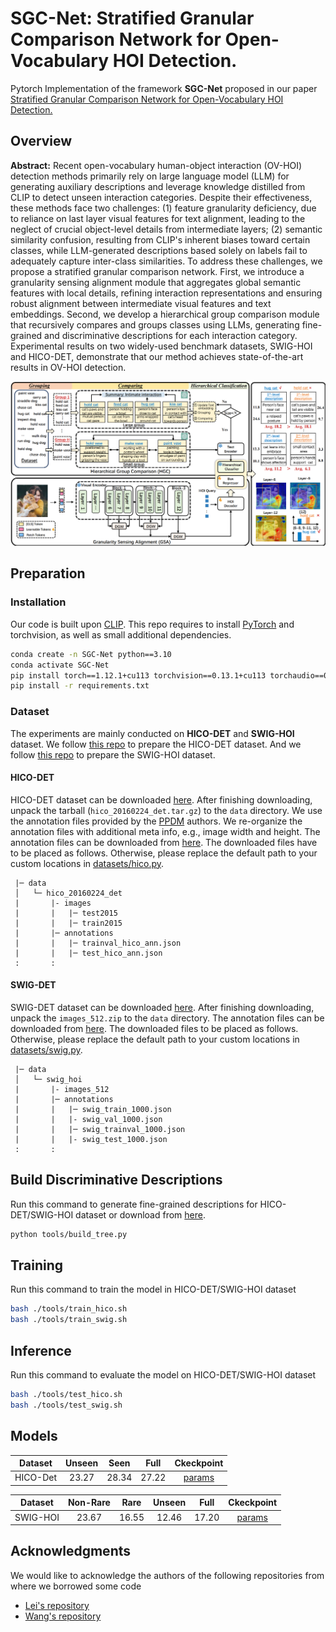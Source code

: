 # SGC-Net: Stratified Granular Comparison Network for Open-Vocabulary HOI Detection.
Pytorch Implementation of the framework **SGC-Net** proposed in our paper [Stratified Granular Comparison Network for Open-Vocabulary HOI Detection.](https://arxiv.org/pdf/2503.00414)

## Overview
**Abstract:** Recent open-vocabulary human-object interaction (OV-HOI) detection methods primarily rely on large language model (LLM) for generating auxiliary descriptions and leverage knowledge distilled from CLIP to detect unseen interaction categories. Despite their effectiveness, these methods face two challenges: (1) feature granularity deficiency, due to reliance on last layer visual features for text alignment, leading to the neglect of crucial object-level details from intermediate layers; (2) semantic similarity confusion, resulting from CLIP's inherent biases toward certain classes, while LLM-generated descriptions based solely on labels fail to adequately capture inter-class similarities. To address these challenges, we propose a stratified granular comparison network. First, we introduce a granularity sensing alignment module that aggregates global semantic features with local details, refining interaction representations and ensuring robust alignment between intermediate visual features and text embeddings. Second, we develop a hierarchical group comparison module that recursively compares and groups classes using LLMs, generating fine-grained and discriminative descriptions for each interaction category. Experimental results on two widely-used benchmark datasets, SWIG-HOI and HICO-DET, demonstrate that our method achieves state-of-the-art results in OV-HOI detection. 

![GitHub Logo](data/framework.png)

## Preparation

### Installation

Our code is built upon [CLIP](https://github.com/openai/CLIP). This repo requires to install [PyTorch](https://pytorch.org/get-started/locally/) and torchvision, as well as small additional dependencies.

```bash
conda create -n SGC-Net python==3.10
conda activate SGC-Net
pip install torch==1.12.1+cu113 torchvision==0.13.1+cu113 torchaudio==0.12.1 --extra-index-url https://download.pytorch.org/whl/cu113
pip install -r requirements.txt
```

### Dataset

The experiments are mainly conducted on **HICO-DET** and **SWIG-HOI** dataset. We follow [this repo](https://github.com/YueLiao/PPDM) to prepare the HICO-DET dataset. And we follow [this repo](https://github.com/scwangdyd/large_vocabulary_hoi_detection) to prepare the SWIG-HOI dataset.

#### HICO-DET

HICO-DET dataset can be downloaded [here](https://drive.google.com/open?id=1QZcJmGVlF9f4h-XLWe9Gkmnmj2z1gSnk). After finishing downloading, unpack the tarball (`hico_20160224_det.tar.gz`) to the `data` directory. We use the annotation files provided by the [PPDM](https://github.com/YueLiao/PPDM) authors. We re-organize the annotation files with additional meta info, e.g., image width and height. The annotation files can be downloaded from [here](https://drive.google.com/open?id=1lqmevkw8fjDuTqsOOgzg07Kf6lXhK2rg). The downloaded files have to be placed as follows. Otherwise, please replace the default path to your custom locations in [datasets/hico.py](./datasets/hico.py).

``` plain
 |─ data
 │   └─ hico_20160224_det
 |       |- images
 |       |   |─ test2015
 |       |   |─ train2015
 |       |─ annotations
 |       |   |─ trainval_hico_ann.json
 |       |   |─ test_hico_ann.json
 :       :
```

#### SWIG-DET

SWIG-DET dataset can be downloaded [here](https://swig-data-weights.s3.us-east-2.amazonaws.com/images_512.zip). After finishing downloading, unpack the `images_512.zip` to the `data` directory. The annotation files can be downloaded from [here](https://drive.google.com/open?id=1GxNP99J0KP6Pwfekij_M1Z0moHziX8QN). The downloaded files to be placed as follows. Otherwise, please replace the default path to your custom locations in [datasets/swig.py](./datasets/swig.py).

``` plain
 |─ data
 │   └─ swig_hoi
 |       |- images_512
 |       |─ annotations
 |       |   |─ swig_train_1000.json
 |       |   |- swig_val_1000.json
 |       |   |─ swig_trainval_1000.json
 |       |   |- swig_test_1000.json
 :       :
```
## Build Discriminative Descriptions

Run this command to generate fine-grained descriptions for HICO-DET/SWIG-HOI dataset or download from [here]().

``` bash
python tools/build_tree.py
```


## Training

Run this command to train the model in HICO-DET/SWIG-HOI dataset

``` bash
bash ./tools/train_hico.sh
bash ./tools/train_swig.sh
```


## Inference

Run this command to evaluate the model on HICO-DET/SWIG-HOI dataset

``` bash
bash ./tools/test_hico.sh
bash ./tools/test_swig.sh
```



## Models

| Dataset  | Unseen | Seen  | Full  | Ckeckpoint |
|:----------:|:--------:|:-------:|:-------:|:-------------:|
| HICO-Det | 23.27  | 28.34 | 27.22 |  [params]() |


| Dataset  | Non-Rare | Rare  | Unseen | Full  | Ckeckpoint |
|:--------:|:--------:|:-----:|:------:|:-----:|:-----------:|
| SWIG-HOI | 23.67    | 16.55 | 12.46  | 17.20 |[params]()   |




## Acknowledgments 
We would like to acknowledge the authors of the following repositories from where we borrowed some code
+ [Lei's repository](https://github.com/ltttpku/CMD-SE-release)
+ [Wang's repository](https://github.com/scwangdyd/promting_hoi) 

